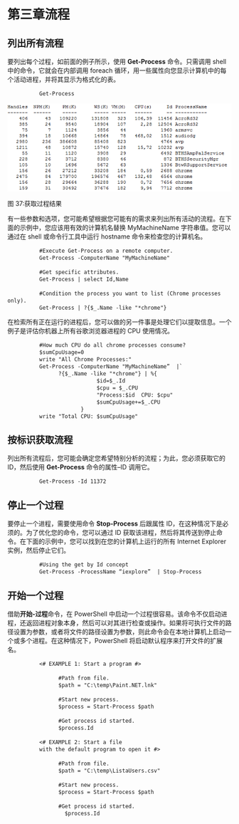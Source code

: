 # 第三章流程

## 列出所有流程

要列出每个过程，如前面的例子所示，使用 **Get-Process** 命令。只需调用 shell 中的命令，它就会在内部调用 foreach 循环，用一些属性向您显示计算机中的每个活动进程，并将其显示为格式化的表。

```
          Get-Process

```

![](img/image041.png)

图 37:获取过程结果

有一些参数和选项，您可能希望根据您可能有的需求来列出所有活动的流程。在下面的示例中，您应该用有效的计算机名替换 MyMachineName 字符串值。您可以通过在 shell 或命令行工具中运行 hostname 命令来检查您的计算机名。

```
          #Execute Get-Process on a remote computer.
          Get-Process -ComputerName "MyMachineName"

          #Get specific attributes.
          Get-Process | select Id,Name

          #Condition the process you want to list (Chrome processes only).
          Get-Process | ?{$_.Name -like "*chrome"}

```

在检索所有正在运行的进程后，您可以做的另一件事是处理它们以提取信息。一个例子是评估你机器上所有谷歌浏览器进程的 CPU 使用情况。

```
          #How much CPU do all chrome processes consume?
          $sumCpuUsage=0
          write "All Chrome Processes:"
          Get-Process -ComputerName "MyMachineName”  |`
                ?{$_.Name -like "*chrome"} | %{
                            $id=$_.Id
                            $cpu = $_.CPU
                            "Process:$id  CPU: $cpu"
                            $sumCpuUsage+=$_.CPU
                       }
          write "Total CPU: $sumCpuUsage"       

```

## 按标识获取流程

列出所有流程后，您可能会确定您希望特别分析的流程；为此，您必须获取它的 ID，然后使用 **Get-Process** 命令的属性–ID 调用它。

```
          Get-Process -Id 11372  

```

## 停止一个过程

要停止一个进程，需要使用命令 **Stop-Process** 后跟属性 ID，在这种情况下是必须的。为了优化您的命令，您可以通过 ID 获取该进程，然后将其传送到停止命令。在下面的示例中，您可以找到在您的计算机上运行的所有 Internet Explorer 实例，然后停止它们。

```
          #Using the get by Id concept
          Get-Process -ProcessName “iexplore”  | Stop-Process

```

## 开始一个过程

借助**开始-过程**命令，在 PowerShell 中启动一个过程很容易。该命令不仅启动进程，还返回进程对象本身，然后可以对其进行检查或操作。如果将可执行文件的路径设置为参数，或者将文件的路径设置为参数，则此命令会在本地计算机上启动一个或多个进程。在这种情况下，PowerShell 将启动默认程序来打开文件的扩展名。

```
          <# EXAMPLE 1: Start a program #>

                #Path from file.
                $path = "C:\temp\Paint.NET.lnk"

                #Start new process.
                $process = Start-Process $path

                #Get process id started.
                $process.Id

          <# EXAMPLE 2: Start a file
          with the default program to open it #>

                #Path from file.
                $path = "C:\temp\ListaUsers.csv"

                #Start new process.
                $process = Start-Process $path

                #Get process id started.
                  $process.Id

```